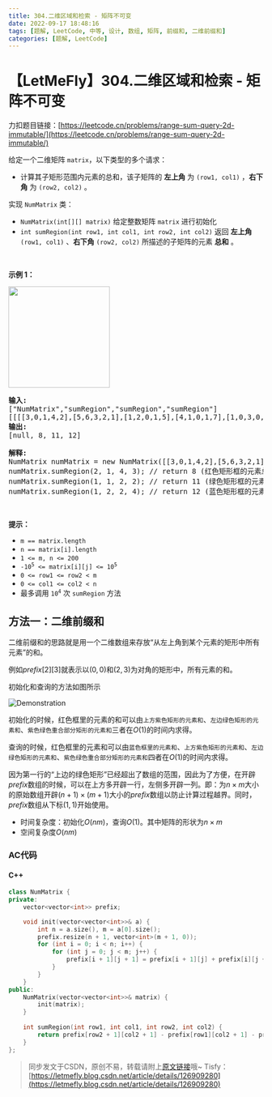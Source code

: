 ```yaml
---
title: 304.二维区域和检索 - 矩阵不可变
date: 2022-09-17 18:48:16
tags: [题解, LeetCode, 中等, 设计, 数组, 矩阵, 前缀和, 二维前缀和]
categories: [题解, LeetCode]
---
```


# 【LetMeFly】304.二维区域和检索 - 矩阵不可变

力扣题目链接：[https://leetcode.cn/problems/range-sum-query-2d-immutable/](https://leetcode.cn/problems/range-sum-query-2d-immutable/)

<p><big><small>给定一个二维矩阵 <code>matrix</code>，</small></big>以下类型的多个请求：</p>

<ul>
	<li><big><small>计算其子矩形范围内元素的总和，该子矩阵的 <strong>左上角</strong> 为 <code>(row1,&nbsp;col1)</code> ，<strong>右下角</strong> 为 <code>(row2,&nbsp;col2)</code> 。</small></big></li>
</ul>

<p>实现 <code>NumMatrix</code> 类：</p>

<ul>
	<li><code>NumMatrix(int[][] matrix)</code>&nbsp;给定整数矩阵 <code>matrix</code> 进行初始化</li>
	<li><code>int sumRegion(int row1, int col1, int row2, int col2)</code>&nbsp;返回<big><small> <strong>左上角</strong></small></big><big><small> <code>(row1,&nbsp;col1)</code>&nbsp;、<strong>右下角</strong>&nbsp;<code>(row2,&nbsp;col2)</code></small></big> 所描述的子矩阵的元素 <strong>总和</strong> 。</li>
</ul>

<p>&nbsp;</p>

<p><strong>示例 1：</strong></p>

<!-- <p><img src="https://pic.leetcode-cn.com/1626332422-wUpUHT-image.png" style="width: 200px;" /></p> -->

<p><img src="https://cors.tisfy.eu.org/https://img-blog.csdnimg.cn/53a93754c50947a5b8fdc29c8d0da50f.png" style="width: 200px;" /></p>

<pre>
<strong>输入:</strong> 
["NumMatrix","sumRegion","sumRegion","sumRegion"]
[[[[3,0,1,4,2],[5,6,3,2,1],[1,2,0,1,5],[4,1,0,1,7],[1,0,3,0,5]]],[2,1,4,3],[1,1,2,2],[1,2,2,4]]
<strong>输出:</strong> 
[null, 8, 11, 12]

<strong>解释:</strong>
NumMatrix numMatrix = new NumMatrix([[3,0,1,4,2],[5,6,3,2,1],[1,2,0,1,5],[4,1,0,1,7],[1,0,3,0,5]]);
numMatrix.sumRegion(2, 1, 4, 3); // return 8 (红色矩形框的元素总和)
numMatrix.sumRegion(1, 1, 2, 2); // return 11 (绿色矩形框的元素总和)
numMatrix.sumRegion(1, 2, 2, 4); // return 12 (蓝色矩形框的元素总和)
</pre>

<p>&nbsp;</p>

<p><strong>提示：</strong></p>

<ul>
	<li><code>m == matrix.length</code></li>
	<li><code>n == matrix[i].length</code></li>
	<li><code>1 &lt;= m,&nbsp;n &lt;=&nbsp;200</code><meta charset="UTF-8" /></li>
	<li><code>-10<sup>5</sup>&nbsp;&lt;= matrix[i][j] &lt;= 10<sup>5</sup></code></li>
	<li><code>0 &lt;= row1 &lt;= row2 &lt; m</code></li>
	<li><code>0 &lt;= col1 &lt;= col2 &lt; n</code></li>
	<li><meta charset="UTF-8" />最多调用 <code>10<sup>4</sup></code> 次&nbsp;<code>sumRegion</code> 方法</li>
</ul>


    
## 方法一：二维前缀和

二维前缀和的思路就是用一个二维数组来存放“从左上角到某个元素的矩形中所有元素”的和。

例如$prefix[2][3]$就表示以$(0,0)$和$(2,3)$为对角的矩形中，所有元素的和。

初始化和查询的方法如图所示

![Demonstration](https://cors.tisfy.eu.org/https://img-blog.csdnimg.cn/c92fff4ce271419183ccb93512ea68d9.png#pic_center)

<!-- ![Demonstration.png](https://pic.leetcode-cn.com/1663412553-DXuxDJ-Demonstration.png) -->

初始化的时候，红色框里的元素的和可以由```上方紫色矩形的元素和```、```左边绿色矩形的元素和```、```紫色绿色重合部分矩形的元素和```三者在$O(1)$的时间内求得。

查询的时候，红色框里的元素和可以由```蓝色框里的元素和```、```上方紫色矩形的元素和```、```左边绿色矩形的元素和```、```紫色绿色重合部分矩形的元素和```四者在$O(1)$的时间内求得。

因为第一行的“上边的绿色矩形”已经超出了数组的范围，因此为了方便，在开辟$prefix$数组的时候，可以在上方多开辟一行，左侧多开辟一列。即：为$n\times m$大小的原始数组开辟$(n+1)\times(m+1)$大小的$prefix$数组以防止计算过程越界。同时，$prefix$数组从下标$(1,1)$开始使用。

+ 时间复杂度：初始化$O(nm)$，查询$O(1)$。其中矩阵的形状为$n\times m$
+ 空间复杂度$O(nm)$

### AC代码

#### C++

```cpp
class NumMatrix {
private:
    vector<vector<int>> prefix;

    void init(vector<vector<int>>& a) {
        int n = a.size(), m = a[0].size();
        prefix.resize(n + 1, vector<int>(m + 1, 0));
        for (int i = 0; i < n; i++) {
            for (int j = 0; j < m; j++) {
                prefix[i + 1][j + 1] = prefix[i + 1][j] + prefix[i][j + 1] - prefix[i][j] + a[i][j];
            }
        }
    }
public:
    NumMatrix(vector<vector<int>>& matrix) {
        init(matrix);
    }
    
    int sumRegion(int row1, int col1, int row2, int col2) {
        return prefix[row2 + 1][col2 + 1] - prefix[row1][col2 + 1] - prefix[row2 + 1][col1] + prefix[row1][col1];
    }
};
```

> 同步发文于CSDN，原创不易，转载请附上[原文链接](https://blog.letmefly.xyz/2022/09/17/LeetCode%200304.%E4%BA%8C%E7%BB%B4%E5%8C%BA%E5%9F%9F%E5%92%8C%E6%A3%80%E7%B4%A2-%E7%9F%A9%E9%98%B5%E4%B8%8D%E5%8F%AF%E5%8F%98/)哦~
> Tisfy：[https://letmefly.blog.csdn.net/article/details/126909280](https://letmefly.blog.csdn.net/article/details/126909280)
